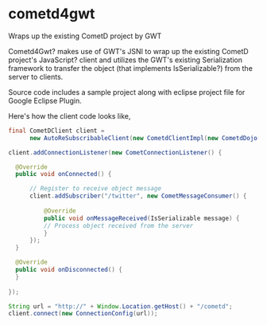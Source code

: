# cometd4gwt
Wraps up the existing CometD project by GWT

Cometd4Gwt? makes use of GWT's JSNI to wrap up the existing CometD project's JavaScript? client and utilizes the GWT's existing Serialization framework to transfer the object (that implements IsSerializable?) from the server to clients.

Source code includes a sample project along with eclipse project file for Google Eclipse Plugin.

Here's how the client code looks like,

```java
final CometDClient client = 
      new AutoReSubscribableClient(new CometdClientImpl(new CometdDojo()));

client.addConnectionListener(new CometConnectionListener() {

  @Override
  public void onConnected() {

      // Register to receive object message
      client.addSubscriber("/twitter", new CometMessageConsumer() {
    
          @Override
          public void onMessageReceived(IsSerializable message) {
          // Process object received from the server
          }
      });
  }

  @Override
  public void onDisconnected() {
  }
  
});

String url = "http://" + Window.Location.getHost() + "/cometd";
client.connect(new ConnectionConfig(url));
```
